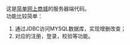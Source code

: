 这是<a href="https://github.com/msyml/easy-shop">简单网上商城</a>的服务器端代码。<br/>
功能比较简单：
1. 通过JDBC访问MYSQL数据库，实现增删改查；
2. 对应的注册，登录，校验等功能。

